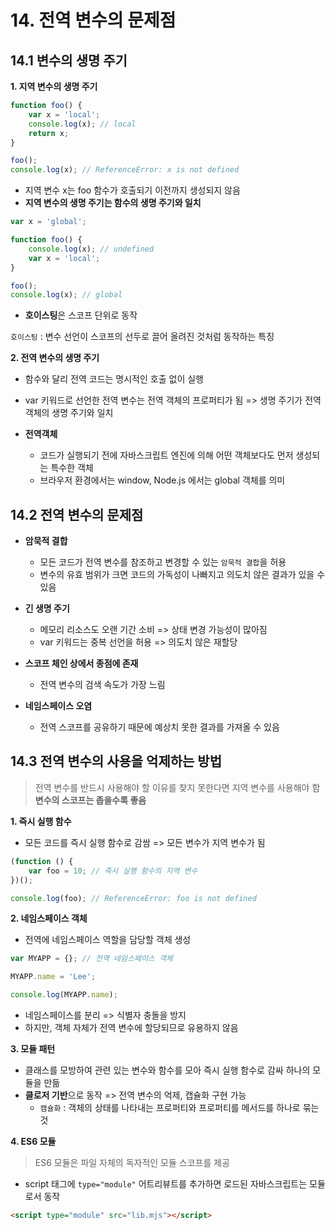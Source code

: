 # 14. 전역 변수의 문제점

## 14.1 변수의 생명 주기

**1. 지역 변수의 생명 주기**

```js
function foo() {
	var x = 'local';
	console.log(x); // local
	return x;
}

foo();
console.log(x); // ReferenceError: x is not defined
```

- 지역 변수 x는 foo 함수가 호출되기 이전까지 생성되지 않음
- **지역 변수의 생명 주기는 함수의 생명 주기와 일치**

```js
var x = 'global';

function foo() {
	console.log(x); // undefined
	var x = 'local';
}

foo();
console.log(x); // global
```

- **호이스팅**은 스코프 단위로 동작

`호이스팅` : 변수 선언이 스코프의 선두로 끌어 올려진 것처럼 동작하는 특징

**2. 전역 변수의 생명 주기**

- 함수와 달리 전역 코드는 명시적인 호출 없이 실행
- var 키워드로 선언한 전역 변수는 전역 객체의 프로퍼티가 됨 => 생명 주기가 전역 객체의 생명 주기와 일치

- **전역객체**
  - 코드가 실행되기 전에 자바스크립트 엔진에 의해 어떤 객체보다도 먼저 생성되는 특수한 객체
  - 브라우저 환경에서는 window, Node.js 에서는 global 객체를 의미

## 14.2 전역 변수의 문제점

- **암묵적 결합**

  - 모든 코드가 전역 변수를 참조하고 변경할 수 있는 `암묵적 결합`을 허용
  - 변수의 유효 범위가 크면 코드의 가독성이 나빠지고 의도치 않은 결과가 있을 수 있음

- **긴 생명 주기**

  - 메모리 리소스도 오랜 기간 소비 => 상태 변경 가능성이 많아짐
  - var 키워드는 중복 선언을 허용 => 의도치 않은 재할당

- **스코프 체인 상에서 종점에 존재**

  - 전역 변수의 검색 속도가 가장 느림

- **네임스페이스 오염**

  - 전역 스코프를 공유하기 때문에 예상치 못한 결과를 가져올 수 있음

## 14.3 전역 변수의 사용을 억제하는 방법

> 전역 변수를 반드시 사용해야 할 이유를 찾지 못한다면 지역 변수를 사용해야 함
> **변수의 스코프는 좁을수록 좋음**

**1. 즉시 실행 함수**

- 모든 코드를 즉시 실행 함수로 감쌈 => 모든 변수가 지역 변수가 됨

```js
(function () {
	var foo = 10; // 즉시 실행 함수의 지역 변수
})();

console.log(foo); // ReferenceError: foo is not defined
```

**2. 네임스페이스 객체**

- 전역에 네임스페이스 역할을 담당할 객체 생성

```js
var MYAPP = {}; // 전역 네임스페이스 객체

MYAPP.name = 'Lee';

console.log(MYAPP.name);
```

- 네임스페이스를 분리 => 식별자 충돌을 방지
- 하지만, 객체 자체가 전역 변수에 할당되므로 유용하지 않음

**3. 모듈 패턴**

- 클래스를 모방하여 관련 있는 변수와 함수를 모아 즉시 실행 함수로 감싸 하나의 모듈을 만듦
- **클로저 기반**으로 동작 => 전역 변수의 억제, 캡슐화 구현 가능
  - `캠슐화` : 객체의 상태를 나타내는 프로퍼티와 프로퍼티를 메서드를 하나로 묶는 것

**4. ES6 모듈**

> ES6 모듈은 파일 자체의 독자적인 모듈 스코프를 제공

- script 태그에 `type="module"` 어트리뷰트를 추가하면 로드된 자바스크립트는 모듈로서 동작

```html
<script type="module" src="lib.mjs"></script>
```
